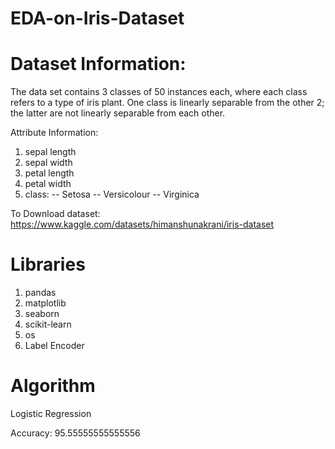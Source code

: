# EDA-on-Iris-Dataset

# Dataset Information:
The data set contains 3 classes of 50 instances each, where each class refers to a type of iris plant. One class is linearly separable from the other 2; the latter are not linearly separable from each other.

Attribute Information:

1. sepal length
2. sepal width
3. petal length
4. petal width
5. class: 
-- Setosa 
-- Versicolour 
-- Virginica

To Download dataset: https://www.kaggle.com/datasets/himanshunakrani/iris-dataset

# Libraries
1. pandas
2. matplotlib
3. seaborn
4. scikit-learn
5. os
6. Label Encoder

# Algorithm
Logistic Regression

Accuracy: 95.55555555555556
